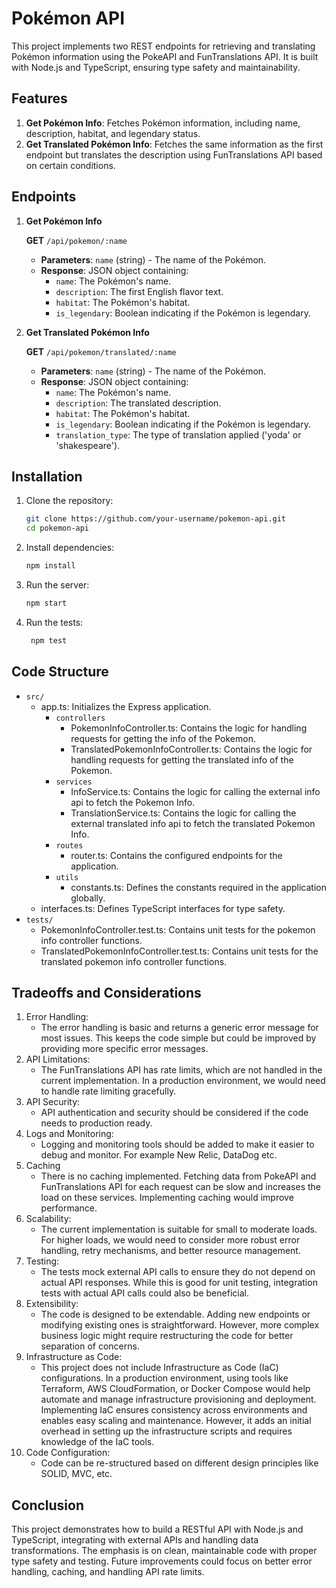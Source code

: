 # Pokémon API

This project implements two REST endpoints for retrieving and translating Pokémon information using the PokeAPI and
FunTranslations API. It is built with Node.js and TypeScript, ensuring type safety and maintainability.

## Features

1. **Get Pokémon Info**: Fetches Pokémon information, including name, description, habitat, and legendary status.
2. **Get Translated Pokémon Info**: Fetches the same information as the first endpoint but translates the description
   using FunTranslations API based on certain conditions.

## Endpoints

1. **Get Pokémon Info**

   **GET** `/api/pokemon/:name`

    - **Parameters**: `name` (string) - The name of the Pokémon.
    - **Response**: JSON object containing:
        - `name`: The Pokémon's name.
        - `description`: The first English flavor text.
        - `habitat`: The Pokémon's habitat.
        - `is_legendary`: Boolean indicating if the Pokémon is legendary.

2. **Get Translated Pokémon Info**

   **GET** `/api/pokemon/translated/:name`

    - **Parameters**: `name` (string) - The name of the Pokémon.
    - **Response**: JSON object containing:
        - `name`: The Pokémon's name.
        - `description`: The translated description.
        - `habitat`: The Pokémon's habitat.
        - `is_legendary`: Boolean indicating if the Pokémon is legendary.
        - `translation_type`: The type of translation applied ('yoda' or 'shakespeare').

## Installation

1. Clone the repository:
   ```bash
   git clone https://github.com/your-username/pokemon-api.git
   cd pokemon-api

2. Install dependencies:
    ```bash
    npm install

3. Run the server:
    ```bash
   npm start
4. Run the tests:
   ```bash
    npm test

## Code Structure

- `src/`
    - app.ts: Initializes the Express application.
      - `controllers`
        - PokemonInfoController.ts: Contains the logic for handling requests for getting the info of the Pokemon.
        - TranslatedPokemonInfoController.ts: Contains the logic for handling requests for getting the translated info of the Pokemon.
      - `services`
         - InfoService.ts: Contains the logic for calling the external info api to fetch the Pokemon Info.
         - TranslationService.ts: Contains the logic for calling the external translated info api to fetch the  translated Pokemon Info.
      - `routes`
         - router.ts: Contains the configured endpoints for the application.
      - `utils`
         - constants.ts: Defines the constants required in the application globally.
    - interfaces.ts: Defines TypeScript interfaces for type safety.
- `tests/`
    - PokemonInfoController.test.ts: Contains unit tests for the pokemon info controller functions.
    - TranslatedPokemonInfoController.test.ts: Contains unit tests for the translated pokemon info controller functions.

## Tradeoffs and Considerations

1. Error Handling:
    - The error handling is basic and returns a generic error message for most issues. This keeps the code simple but could
  be improved by providing more specific error messages.
2. API Limitations:
    - The FunTranslations API has rate limits, which are not handled in the current implementation. In a production
      environment, we would need to handle rate limiting gracefully.
3. API Security: 
    - API authentication and security should be considered if the code needs to production ready.
4. Logs and Monitoring: 
    - Logging and monitoring tools should be added to make it easier to debug and monitor. For example New Relic, DataDog etc.  
5. Caching
    - There is no caching implemented. Fetching data from PokeAPI and FunTranslations API for each request can be slow
      and increases the load on these services. Implementing caching would improve performance.
6. Scalability:
    - The current implementation is suitable for small to moderate loads. For higher loads, we would need to consider
      more robust error handling, retry mechanisms, and better resource management.
7. Testing:
    - The tests mock external API calls to ensure they do not depend on actual API responses. While this is good for
      unit testing, integration tests with actual API calls could also be beneficial.
8. Extensibility:
    - The code is designed to be extendable. Adding new endpoints or modifying existing ones is straightforward.
      However, more complex business logic might require restructuring the code for better separation of concerns.
9. Infrastructure as Code:
   - This project does not include Infrastructure as Code (IaC) configurations. In a production environment, using tools like Terraform, AWS CloudFormation, or Docker Compose would help automate and manage infrastructure provisioning and deployment. Implementing IaC ensures consistency across environments and enables easy scaling and maintenance. However, it adds an initial overhead in setting up the infrastructure scripts and requires knowledge of the IaC tools.
10. Code Configuration: 
    - Code can be re-structured based on different design principles like SOLID, MVC, etc.  

## Conclusion

This project demonstrates how to build a RESTful API with Node.js and TypeScript, integrating with external APIs and
handling data transformations. The emphasis is on clean, maintainable code with proper type safety and testing. Future
improvements could focus on better error handling, caching, and handling API rate limits.
 


